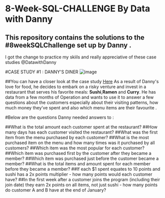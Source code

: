 # 8-Week-SQL-CHALLENGE By Data with Danny
## This repository contains the solutions to the #8weekSQLChallenge set up by Danny . 
I got the change to practice my skiils and really appreciative of these case studies @DatawithDanny

#CASE STUDY #1 : DANNY'S DINER
![image](https://user-images.githubusercontent.com/94468487/186499199-83a16e1a-5879-46b7-9676-4b5e1569bf35.png)

##You can have a closer look at the case study [Here](https://8weeksqlchallenge.com/case-study-1/)
As a result of Danny's love for food, he decides to embark on a risky venture and invest in a restaurant
that serves his favorite meals: **Sushi**,**Ramen** and **Curry**. 
He has data from a few months of Operation and wants to use it to answer a few questions about the customers 
especially about their visiting patterns, how much money they’ve spent and also which menu items are their
favourite .

#Below are the questions Danny needed answers to :

##What is the total amount each customer spent at the restaurant?
##How many days has each customer visited the restaurant?
##What was the first item from the menu purchased by each customer?
##What is the most purchased item on the menu and how many times was it purchased by all customers?
##Which item was the most popular for each customer?
##Which item was purchased first by the customer after they became a member?
##Which item was purchased just before the customer became a member?
##What is the total items and amount spent for each member before they became a member?
##If each $1 spent equates to 10 points and sushi has a 2x points multiplier - how many points would each customer have?
##In the first week after a customer joins the program (including their join date) they earn 2x points on all items, not just sushi - how many points do customer A and B have at the end of January?
